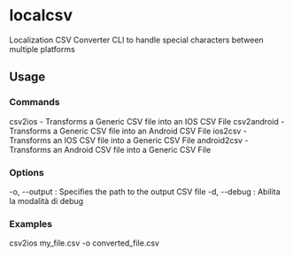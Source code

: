 # localcsv
Localization CSV Converter CLI to handle special characters between multiple platforms

## Usage

### Commands
csv2ios <file-path> - Transforms a Generic CSV file into an IOS CSV File
csv2android <file-path> - Transforms a Generic CSV file into an Android CSV File
ios2csv <file-path> - Transforms an IOS CSV file into a Generic CSV File
android2csv <file-path> - Transforms an Android CSV file into a Generic CSV File

### Options
-o, --output <output-path>: Specifies the path to the output CSV file
-d, --debug <output-path>: Abilita la modalità di debug

### Examples
csv2ios my_file.csv -o converted_file.csv
